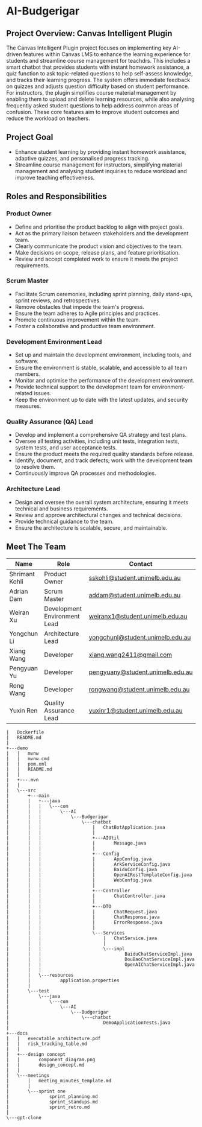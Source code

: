 ﻿# AI-Budgerigar

## Project Overview: Canvas Intelligent Plugin
The Canvas Intelligent Plugin project focuses on implementing key AI-driven features within  Canvas LMS to enhance the learning experience for students and streamline course management for teachdrs. This includes a smart chatbot that provides students with instant homework assistance, a quiz function to ask topic-related questions to help self-assess knowledge, and tracks their learning progress. The system offers immediate feedback on quizzes and adjusts question difficulty based on student performance. For instructors, the plugin simplifies course material management by enabling them to upload and delete learning resources, while also analysing frequently asked student questions to help address common areas of confusion. These core features aim to improve student outcomes and reduce the workload on teachers.

## Project Goal
- Enhance student learning by providing instant homework assistance, adaptive quizzes, and personalised progress tracking.
- Streamline course management for instructors, simplifying material management and analysing student inquiries to reduce workload and improve teaching effectiveness.

## Roles and Responsibilities
### Product Owner
- Define and prioritise the product backlog to align with project goals.
- Act as the primary liaison between stakeholders and the development team.
- Clearly communicate the product vision and objectives to the team.
- Make decisions on scope, release plans, and feature prioritisation.
- Review and accept completed work to ensure it meets the project requirements.

### Scrum Master
- Facilitate Scrum ceremonies, including sprint planning, daily stand-ups, sprint reviews, and retrospectives.
- Remove obstacles that impede the team's progress.
- Ensure the team adheres to Agile principles and practices.
- Promote continuous improvement within the team.
- Foster a collaborative and productive team environment.

### Development Environment Lead
- Set up and maintain the development environment, including tools, and software.
- Ensure the environment is stable, scalable, and accessible to all team members.
- Monitor and optimise the performance of the development environment.
- Provide technical support to the development team for environment-related issues.
- Keep the environment up to date with the latest updates, and security measures.

### Quality Assurance (QA) Lead
- Develop and implement a comprehensive QA strategy and test plans.
- Oversee all testing activities, including unit tests, integration tests, system tests, and user acceptance tests.
- Ensure the product meets the required quality standards before release.
- Identify, document, and track defects; work with the development team to resolve them.
- Continuously improve QA processes and methodologies.

### Architecture Lead
- Design and oversee the overall system architecture, ensuring it meets technical and business requirements.
- Review and approve architectural changes and technical decisions.
- Provide technical guidance to the team.
- Ensure the architecture is scalable, secure, and maintainable.
 
## Meet The Team
| **Name**              | **Role**                     | **Contact**                         |
| -----------           | -----------                  | -----------                         |
| Shrimant Kohli        | Product Owner                | sskohli@student.unimelb.edu.au      |
| Adrian Dam            | Scrum Master                 | addam@student.unimelb.edu.au        |
| Weiran Xu             | Development Environment Lead | weiranx1@student.unimelb.edu.au     |
| Yongchun Li           | Architecture Lead            | yongchunl@student.unimelb.edu.au    |
| Xiang Wang            | Developer                    | xiang.wang2411@gmail.com            |
| Pengyuan Yu           | Developer                    | pengyuany@student.unimelb.edu.au    |
| Rong Wang             | Developer                    | rongwang@student.unimelb.edu.au     |
| Yuxin Ren             | Quality Assurance Lead       | yuxinr1@student.unimelb.edu.au      |



```
|   Dockerfile
|   README.md
|   
+---demo
|   |   mvnw
|   |   mvnw.cmd
|   |   pom.xml
|   |   README.md
|   |   
|   +---.mvn
|   |           
|   \---src
|       +---main
|       |   +---java
|       |   |   \---com
|       |   |       \---AI
|       |   |           \---Budgerigar
|       |   |               \---chatbot
|       |   |                   |   ChatBotApplication.java
|       |   |                   |   
|       |   |                   +---AIUtil
|       |   |                   |       Message.java
|       |   |                   |       
|       |   |                   +---Config
|       |   |                   |       AppConfig.java
|       |   |                   |       ArkServiceConfig.java
|       |   |                   |       BaiduConfig.java
|       |   |                   |       OpenAIRestTemplateConfig.java
|       |   |                   |       WebConfig.java
|       |   |                   |       
|       |   |                   +---Controller
|       |   |                   |       ChatController.java
|       |   |                   |       
|       |   |                   +---DTO
|       |   |                   |       ChatRequest.java
|       |   |                   |       ChatResponse.java
|       |   |                   |       ErrorResponse.java
|       |   |                   |       
|       |   |                   \---Services
|       |   |                       |   ChatService.java
|       |   |                       |   
|       |   |                       \---impl
|       |   |                               BaiduChatServiceImpl.java
|       |   |                               DouBaoChatServiceImpl.java
|       |   |                               OpenAIChatServiceImpl.java
|       |   |                               
|       |   \---resources
|       |           application.properties
|       |           
|       \---test
|           \---java
|               \---com
|                   \---AI
|                       \---Budgerigar
|                           \---chatbot
|                                   DemoApplicationTests.java
|                                   
+---docs
|   |   executable_architecture.pdf
|   |   risk_tracking_table.md
|   |   
|   +---design concept
|   |       component_diagram.png
|   |       design_concept.md
|   |       
|   \---meetings
|       |   meeting_minutes_template.md
|       |   
|       \---sprint one
|               sprint_planning.md
|               sprint_standups.md
|               sprint_retro.md
|               
\---gpt-clone
```
